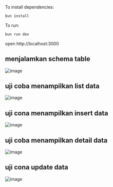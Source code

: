 To install dependencies:
```sh
bun install
```

To run:
```sh
bun run dev
```
open http://localhost:3000

## menjalamkan schema table
![image](https://github.com/user-attachments/assets/416c2286-54cd-4aae-9bd9-d86c3f815f9f)

## uji coba menampilkan list data
![image](https://github.com/user-attachments/assets/39a99e7f-8b14-4232-9437-1674662bffe4)

## uji cona menampilkan insert data
![image](https://github.com/user-attachments/assets/e6d05de8-4609-42d8-aa0f-c263401037d7)

## uji coba menampilkan detail data
![image](https://github.com/user-attachments/assets/c2579595-8e84-4a85-b6dc-b19fee7b4b4b)

## uji cona update data
![image](https://github.com/user-attachments/assets/754d03cf-f443-4215-9929-ae7e514833d9)



